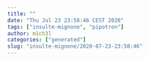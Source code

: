 ```yaml
---
title: ""
date: "Thu Jul 23 23:58:46 CEST 2020"
tags: ["insulte-mignone", "pipotron"]
author: m1ch3l
categories: ["generated"]
slug: "insulte-mignone/2020-07-23-23:58:46"
---
```



